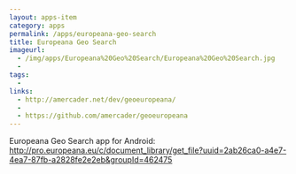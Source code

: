 ```yaml
---
layout: apps-item
category: apps
permalink: /apps/europeana-geo-search
title: Europeana Geo Search
imageurl:
  - /img/apps/Europeana%20Geo%20Search/Europeana%20Geo%20Search.jpg
  - 
tags:
  - 
links:
  - http://amercader.net/dev/geoeuropeana/
  - 
  - https://github.com/amercader/geoeuropeana
---
```


Europeana Geo Search app for Android: http://pro.europeana.eu/c/document_library/get_file?uuid=2ab26ca0-a4e7-4ea7-87fb-a2828fe2e2eb&groupId=462475
